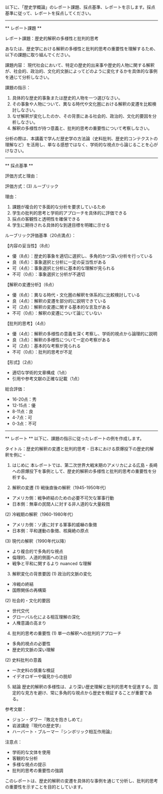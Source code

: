 以下に、「歴史学概論」のレポート課題、採点基準、レポートを示します。採点基準に従って、レポートを採点してください。

---------------------------------------
** レポート課題 **

レポート課題：歴史的解釈の多様性と批判的思考

あなたは、歴史学における解釈の多様性と批判的思考の重要性を理解するため、以下の課題に取り組んでください。

課題内容：
現代社会において、特定の歴史的出来事や歴史的人物に関する解釈が、社会的、政治的、文化的文脈によってどのように変化するかを具体的な事例を通じて分析しなさい。

課題の指示：
1. 具体的な歴史的事象または歴史的人物を一つ選びなさい。
2. その事象や人物について、異なる時代や文化圏における解釈の変遷を比較検討しなさい。
3. なぜ解釈が変化したのか、その背景にある社会的、政治的、文化的要因を分析しなさい。
4. 解釈の多様性が持つ意義と、批判的思考の重要性について考察しなさい。

分析の際は、本講義で学んだ歴史学の方法論（史料批判、歴史的コンテクストの理解など）を活用し、単なる感想ではなく、学術的な視点から論じることを心がけなさい。

---------------------------------------
** 採点基準 **

評価方式と理由：

評価方式：(3) ルーブリック

理由：
1. 課題が複合的で多面的な分析を要求しているため
2. 学生の批判的思考と学術的アプローチを具体的に評価できる
3. 採点の客観性と透明性を確保できる
4. 学生に期待される具体的な到達目標を明確に示せる

ルーブリック評価基準（20点満点）：

【内容の妥当性】（8点）
- 優（8点）：歴史的事象を適切に選択し、多角的かつ深い分析を行っている
- 良（6点）：事象選択と分析に一定の妥当性がある
- 可（4点）：事象選択と分析に基本的な理解が見られる
- 不可（0点）：事象選択と分析が不適切

【解釈の変遷分析】（6点）
- 優（6点）：異なる時代・文化圏の解釈を体系的に比較検討している
- 良（4点）：解釈の変遷を部分的に説明できている
- 可（2点）：解釈の変遷に関する基本的な言及がある
- 不可（0点）：解釈の変遷について論じていない

【批判的思考】（4点）
- 優（4点）：解釈の多様性の意義を深く考察し、学術的視点から論理的に説明
- 良（3点）：解釈の多様性について一定の考察がある
- 可（2点）：基本的な考察が見られる
- 不可（0点）：批判的思考が不足

【形式】（2点）
- 適切な学術的文章構成（1点）
- 引用や参考文献の正確な記載（1点）

総合評価：
- 16-20点：秀
- 12-15点：優
- 8-11点：良
- 4-7点：可
- 0-3点：不可

---------------------------------------
** レポート **
以下に、課題の指示に従ったレポートの例を作成します。

タイトル：歴史的解釈の変遷と批判的思考 - 日本における原爆投下の歴史的解釈を例に -

1. はじめに
本レポートでは、第二次世界大戦末期のアメリカによる広島・長崎への原爆投下を事例として、歴史的解釈の多様性と批判的思考の重要性を分析する。

2. 解釈の変遷
(1) 戦後直後の解釈（1945-1950年代）
- アメリカ側：戦争終結のための必要不可欠な軍事行動
- 日本側：無辜の民間人に対する非人道的な大量殺戮

(2) 冷戦期の解釈（1960-1980年代）
- アメリカ側：ソ連に対する軍事的威嚇の象徴
- 日本側：平和運動の象徴、核廃絶の原点

(3) 現代の解釈（1990年代以降）
- より複合的で多角的な視点
- 倫理的、人道的側面への注目
- 戦争と平和に関するより nuanced な理解

3. 解釈変化の背景要因
(1) 政治的文脈の変化
- 冷戦の終結
- 国際関係の再構築

(2) 社会的・文化的要因
- 世代交代
- グローバル化による相互理解の深化
- 人権意識の高まり

4. 批判的思考の重要性
(1) 単一の解釈への批判的アプローチ
- 多角的視点の必要性
- 歴史的文脈の深い理解

(2) 史料批判の意義
- 一次史料の慎重な検証
- イデオロギーや偏見からの脱却

5. 結論
歴史的解釈の多様性は、より深い歴史理解と批判的思考を促進する。固定的な見方を避け、常に多角的な視点から歴史を検証することが重要である。

参考文献：
- ジョン・ダワー『敗北を抱きしめて』
- 岩波講座『現代の歴史学』
- ハーバート・ブルーマー『シンボリック相互作用論』

注意点：
- 学術的な文体を使用
- 客観的な分析
- 多様な視点の提示
- 批判的思考の重要性の強調

このレポートは、歴史的解釈の変遷を具体的な事例を通じて分析し、批判的思考の重要性を示すことを目的としています。

